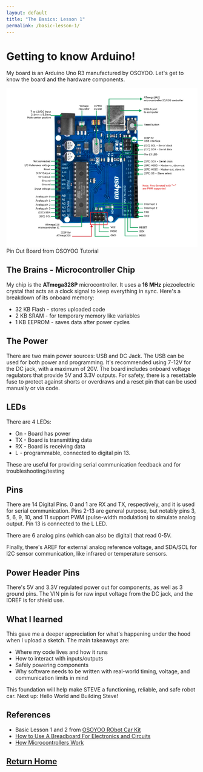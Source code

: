 ```yaml
---
layout: default
title: "The Basics: Lesson 1"
permalink: /basic-lesson-1/
---
```

# Getting to know Arduino!

My board is an Arduino Uno R3 manufactured by OSOYOO. Let's get to know the board and the hardware components.

![Pin Out Board](/assets/images/pin_out_board.png)
Pin Out Board from OSOYOO Tutorial

## The Brains - Microcontroller Chip

My chip is the **ATmega328P** microcontroller. It uses a **16 MHz** piezoelectric crystal that acts as a clock signal to keep everything in sync. Here's a breakdown of its onboard memory: 

- 32 KB Flash - stores uploaded code
- 2 KB SRAM - for temporary memory like variables
- 1 KB EEPROM - saves data after power cycles

## The Power
There are two main power sources: USB and DC Jack. The USB can be used for both power and programming. It's recommended using 7-12V for the DC jack, with a maximum of 20V. The board includes onboard voltage regulators that provide 5V and 3.3V outputs. For safety, there is a resettable fuse to protect against shorts or overdraws and a reset pin that can be used manually or via code.

## LEDs
There are 4 LEDs:
-  On - Board has power
- TX - Board is transmitting data
- RX - Board is receiving data
- L - programmable, connected to digital pin 13. 

These are useful for providing serial communication feedback and for troubleshooting/testing

## Pins
There are 14 Digital Pins. 0 and 1 are RX and TX, respectively, and it is used for serial communication. Pins 2-13 are general purpose, but notably pins 3, 5, 6, 9, 10, and 11 support PWM (pulse-width modulation) to simulate analog output. Pin 13 is connected to the L LED.

There are 6 analog pins (which can also be digital) that read 0-5V. 

Finally, there's AREF for external analog reference voltage, and SDA/SCL for I2C sensor communication, like infrared or temperature sensors.

## Power Header Pins
There's 5V and 3.3V regulated power out for components, as well as 3 ground pins. The VIN pin is for raw input voltage from the DC jack, and the IOREF is for shield use.

## What I learned
This gave me a deeper appreciation for what's happening under the hood when I upload a sketch. The main takeaways are: 
- Where my code lives and how it runs
- How to interact with inputs/outputs
- Safely powering components
- Why software needs to be written with real-world timing, voltage, and communication limits in mind

This foundation will help make STEVE a functioning, reliable, and safe robot car. Next up: Hello World and Building Steve!

## References
- Basic Lesson 1 and 2 from [OSOYOO RObot Car Kit](https://osoyoo.com/2020/05/12/v2-1-robot-car-kit-for-arduino-tutorial-introduction/#3)
- [How to Use A Breadboard For Electronics and Circuits](https://www.sciencebuddies.org/science-fair-projects/references/how-to-use-a-breadboard#integrated-circuits)
- [How Microcontrollers Work](https://electronics.howstuffworks.com/microcontroller.htm)

## [Return Home](https://megcrunyan.github.io/steve/)